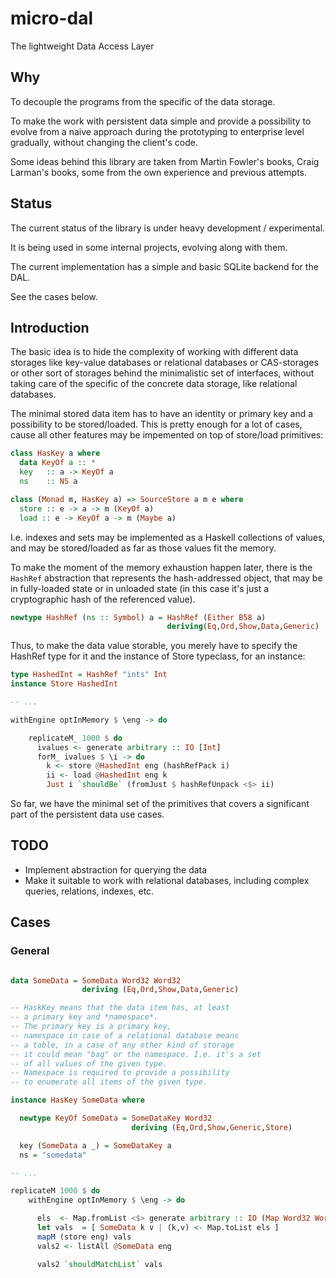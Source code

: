 
# micro-dal

The lightweight Data Access Layer

## Why

To decouple the programs from the specific of the data storage.

To make the work with persistent data simple and provide a possibility to evolve from a naive
approach during the prototyping to enterprise level gradually, without changing the client's code.

Some ideas behind this library are taken from Martin Fowler's books, Craig Larman's  books, some
from the own experience and previous attempts.

## Status

The current status of the library is under heavy development / experimental.

It is being used in some internal projects, evolving along with them.

The current implementation has a simple and basic SQLite backend for the DAL.

See the cases below.

## Introduction

The basic idea is to hide the complexity of working with different data storages like key-value
databases or relational databases or CAS-storages or other sort of storages behind the minimalistic
set of interfaces, without taking care of the specific of the concrete data storage, like
relational databases.

The minimal stored data item has to have an identity or primary key and a possibility to be
stored/loaded. This is pretty enough for a lot of cases, cause all other features may be
impemented on top of store/load primitives:

```haskell
class HasKey a where
  data KeyOf a :: *
  key   :: a -> KeyOf a
  ns    :: NS a

class (Monad m, HasKey a) => SourceStore a m e where
  store :: e -> a -> m (KeyOf a)
  load :: e -> KeyOf a -> m (Maybe a)
```

I.e. indexes and sets may be implemented as a Haskell collections of values,
and may be stored/loaded as far as those values fit the memory.

To make the moment of the memory exhaustion happen later, there is the ```HashRef```
abstraction that represents the hash-addressed object, that may be in fully-loaded
state or in unloaded state (in this case it's just a cryptographic hash of the
referenced value).

```haskell
newtype HashRef (ns :: Symbol) a = HashRef (Either B58 a)
                                   deriving(Eq,Ord,Show,Data,Generic)
```

Thus, to make the data value storable, you merely have to specify the HashRef type for it and the
instance of Store typeclass, for an instance:

```haskell
type HashedInt = HashRef "ints" Int
instance Store HashedInt

-- ...

withEngine optInMemory $ \eng -> do

	replicateM_ 1000 $ do
	  ivalues <- generate arbitrary :: IO [Int]
	  forM_ ivalues $ \i -> do
		k <- store @HashedInt eng (hashRefPack i)
		ii <- load @HashedInt eng k
		Just i `shouldBe` (fromJust $ hashRefUnpack <$> ii)

```

So far, we have the minimal set of the primitives that covers a significant
part of the persistent data use cases.

## TODO

  - Implement abstraction for querying the data
  - Make it suitable to work with relational databases, including
    complex queries, relations, indexes, etc.


## Cases

### General

```haskell

data SomeData = SomeData Word32 Word32
                deriving (Eq,Ord,Show,Data,Generic)

-- HaskKey means that the data item has, at least
-- a primary key and *namespace*.
-- The primary key is a primary key,
-- namespace in case of a relational database means
-- a table, in a case of any other kind of storage
-- it could mean "bag" or the namespace. I.e. it's a set
-- of all values of the given type.
-- Namespace is required to provide a possibility
-- to enumerate all items of the given type.

instance HasKey SomeData where

  newtype KeyOf SomeData = SomeDataKey Word32
                           deriving (Eq,Ord,Show,Generic,Store)

  key (SomeData a _) = SomeDataKey a
  ns = "somedata"

-- ...

replicateM 1000 $ do
	withEngine optInMemory $ \eng -> do

	  els  <- Map.fromList <$> generate arbitrary :: IO (Map Word32 Word32)
	  let vals  = [ SomeData k v | (k,v) <- Map.toList els ]
	  mapM (store eng) vals
	  vals2 <- listAll @SomeData eng

	  vals2 `shouldMatchList` vals

```



